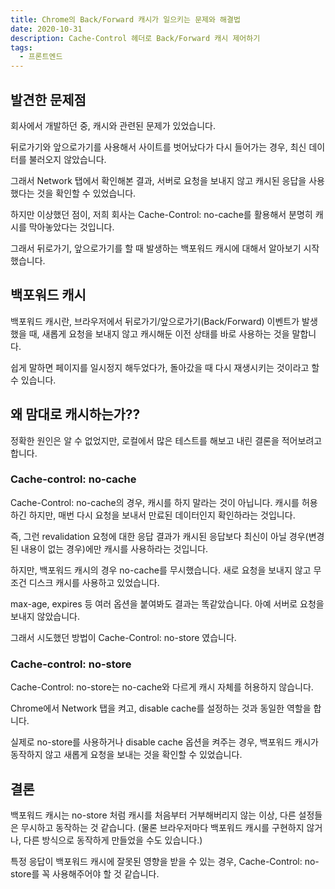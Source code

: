 ```yaml
---
title: Chrome의 Back/Forward 캐시가 일으키는 문제와 해결법
date: 2020-10-31
description: Cache-Control 헤더로 Back/Forward 캐시 제어하기
tags:
  - 프론트엔드
---
```


## 발견한 문제점

회사에서 개발하던 중, 캐시와 관련된 문제가 있었습니다.

뒤로가기와 앞으로가기를 사용해서 사이트를 벗어났다가 다시 들어가는 경우, 최신 데이터를 불러오지 않았습니다.

그래서 Network 탭에서 확인해본 결과, 서버로 요청을 보내지 않고 캐시된 응답을 사용했다는 것을 확인할 수 있었습니다.

하지만 이상했던 점이, 저희 회사는 Cache-Control: no-cache를 활용해서 분명히 캐시를 막아놓았다는 것입니다.

그래서 뒤로가기, 앞으로가기를 할 때 발생하는 백포워드 캐시에 대해서 알아보기 시작했습니다.

## 백포워드 캐시

백포워드 캐시란, 브라우저에서 뒤로가기/앞으로가기(Back/Forward) 이벤트가 발생했을 때, 새롭게 요청을 보내지 않고 캐시해둔 이전 상태를 바로 사용하는 것을 말합니다.

쉽게 말하면 페이지를 일시정지 해두었다가, 돌아갔을 때 다시 재생시키는 것이라고 할 수 있습니다.

## 왜 맘대로 캐시하는가??

정확한 원인은 알 수 없었지만, 로컬에서 많은 테스트를 해보고 내린 결론을 적어보려고 합니다.

### Cache-control: no-cache

Cache-Control: no-cache의 경우, 캐시를 하지 말라는 것이 아닙니다. 캐시를 허용하긴 하지만, 매번 다시 요청을 보내서 만료된 데이터인지 확인하라는 것입니다.

즉, 그런 revalidation 요청에 대한 응답 결과가 캐시된 응답보다 최신이 아닐 경우(변경된 내용이 없는 경우)에만 캐시를 사용하라는 것입니다.

하지만, 백포워드 캐시의 경우 no-cache를 무시했습니다. 새로 요청을 보내지 않고 무조건 디스크 캐시를 사용하고 있었습니다.

max-age, expires 등 여러 옵션을 붙여봐도 결과는 똑같았습니다. 아예 서버로 요청을 보내지 않았습니다.

그래서 시도했던 방법이 Cache-Control: no-store 였습니다.

### Cache-control: no-store

Cache-Control: no-store는 no-cache와 다르게 캐시 자체를 허용하지 않습니다.

Chrome에서 Network 탭을 켜고, disable cache를 설정하는 것과 동일한 역할을 합니다.

실제로 no-store를 사용하거나 disable cache 옵션을 켜주는 경우, 백포워드 캐시가 동작하지 않고 새롭게 요청을 보내는 것을 확인할 수 있었습니다.

## 결론

백포워드 캐시는 no-store 처럼 캐시를 처음부터 거부해버리지 않는 이상, 다른 설정들은 무시하고 동작하는 것 같습니다. (물론 브라우저마다 백포워드 캐시를 구현하지 않거나, 다른 방식으로 동작하게 만들었을 수도 있습니다.)

특정 응답이 백포워드 캐시에 잘못된 영향을 받을 수 있는 경우, Cache-Control: no-store를 꼭 사용해주어야 할 것 같습니다.
